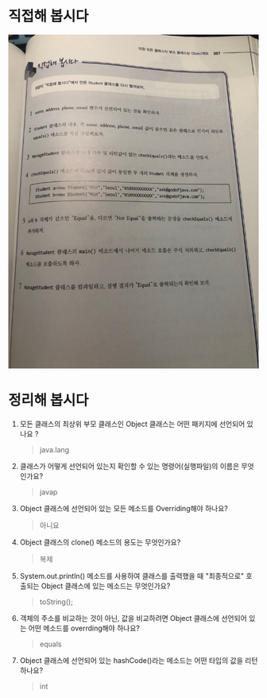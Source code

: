 # 직접해 봅시다

![img_1.png](img_1.png)

# 정리해 봅시다
1. 모든 클래스의 최상위 부모 클래스인 Object 클래스는 어떤 패키지에 선언되어 있나요 ?

   > java.lang

2. 클래스가 어떻게 선언되어 있는지 확인할 수 있는 명령어(실행파일)의 이름은 무엇인가요?

   > javap
   
3. Object 클래스에 선언되어 있는 모든 메소드를 Overriding해야 하나요?

   > 아니요

4. Object 클래스의 clone() 메소드의 용도는 무엇인가요?

   > 복제

5. System.out.println() 메소드를 사용하여 클래스를 출력했을 때 "최종적으로" 호출되는 Object 클래스에 있는 메소드는 무엇인가요?

   > toString();

6. 객체의 주소를 비교하는 것이 아닌, 값을 비교하려면 Object 클래스에 선언되어 있는 어떤 메소드를 overrding해야 하나요?

   > equals

7. Object 클래스에 선언되어 있는 hashCode()라는 메소드는 어떤 타입의 값을 리턴 하나요?

   > int

